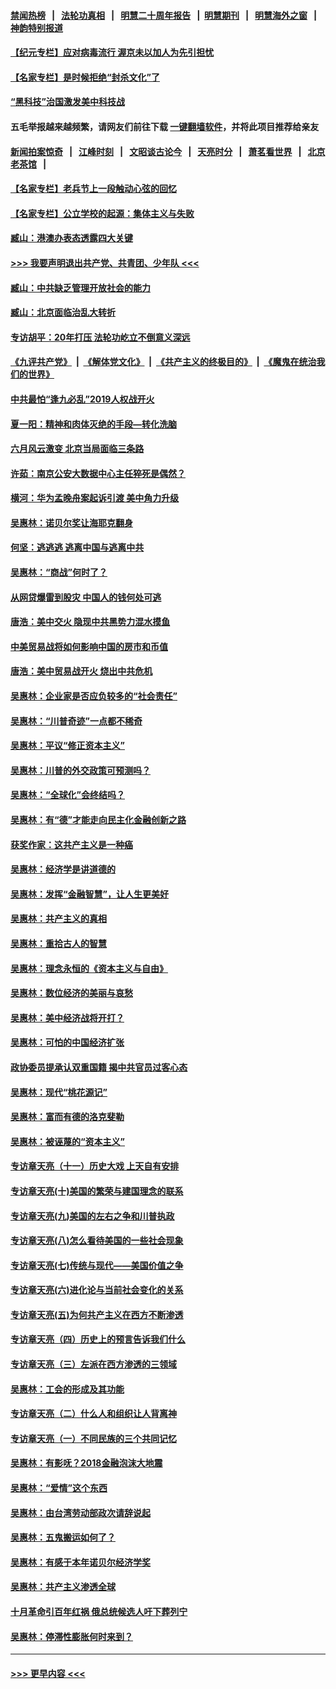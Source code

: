 #### [禁闻热榜](热点新闻.md?=0)  &nbsp;&nbsp;|&nbsp;&nbsp; [法轮功真相](https://github.com/gfw-breaker/truth/blob/master/README.md?=0) &nbsp;&nbsp;|&nbsp;&nbsp; [明慧二十周年报告](https://github.com/gfw-breaker/mh-reports/blob/master/README.md?=0) &nbsp;&nbsp;|&nbsp;&nbsp;[明慧期刊](https://github.com/gfw-breaker/mh-qikan) &nbsp;&nbsp;|&nbsp;&nbsp; [明慧海外之窗](https://github.com/gfw-breaker/mh-news/blob/master/README.md?=0) &nbsp;&nbsp;|&nbsp;&nbsp; [神韵特别报道](https://github.com/gfw-breaker/mh-news/blob/master/shenyun.md?=0)
#### [【纪元专栏】应对病毒流行 渥京未以加人为先引担忧](../pages/nsc423/n11875714.md?t=02280402) 
#### [【名家专栏】是时候拒绝“封杀文化”了](../pages/nsc423/n11814093.md?t=02280402) 
#### [“黑科技”治国激发美中科技战](../pages/nsc423/n11638056.md?t=02280402) 
#### 五毛举报越来越频繁，请网友们前往下载 [一键翻墙软件](https://github.com/gfw-breaker/ssr-accounts)，并将此项目推荐给亲友
#### [新闻拍案惊奇](https://github.com/gfw-breaker/banned-news/blob/master/pages/link4.md) &nbsp;&nbsp;|&nbsp;&nbsp; [江峰时刻](https://github.com/gfw-breaker/banned-news/blob/master/pages/link4.md) &nbsp;&nbsp;|&nbsp;&nbsp; [文昭谈古论今](https://github.com/gfw-breaker/banned-news/blob/master/pages/link4.md) &nbsp;&nbsp;|&nbsp;&nbsp; [天亮时分](https://github.com/gfw-breaker/banned-news/blob/master/pages/link4.md) &nbsp;&nbsp;|&nbsp;&nbsp; [萧茗看世界](https://github.com/gfw-breaker/banned-news/blob/master/pages/link4.md) &nbsp;&nbsp;|&nbsp;&nbsp; [北京老茶馆](https://github.com/gfw-breaker/banned-news/blob/master/pages/link4.md) &nbsp;&nbsp;|&nbsp;&nbsp; 
#### [【名家专栏】老兵节上一段触动心弦的回忆](../pages/nsc423/n11646016.md?t=02280402) 
#### [【名家专栏】公立学校的起源：集体主义与失败](../pages/nsc423/n11601833.md?t=02280402) 
#### [臧山：港澳办表态透露四大关键](../pages/nsc423/n11421628.md?t=02280402) 
#### [>>> 我要声明退出共产党、共青团、少年队 <<<](https://github.com/begood0513/goodnews/blob/master/quit/letter.md) 
#### [臧山：中共缺乏管理开放社会的能力](../pages/nsc423/n11407457.md?t=02280402) 
#### [臧山：北京面临治乱大转折](../pages/nsc423/n11406895.md?t=02280402) 
#### [专访胡平：20年打压 法轮功屹立不倒意义深远](../pages/nsc423/n11398800.md?t=02280402) 
#### [《九评共产党》](https://github.com/begood0513/9ping.md/blob/master/README.md) &nbsp;|&nbsp; [《解体党文化》](../../../../jtdwh.md/blob/master/README.md)  &nbsp;|&nbsp; [《共产主义的终极目的》](../../../../gczydzjmd.md/blob/master/README.md) &nbsp;|&nbsp; [《魔鬼在统治我们的世界》](../../../../mgztzwmdsj.md/blob/master/README.md) 
#### [中共最怕“逢九必乱”2019人权战开火](../pages/nsc423/n11385248.md?t=02280402) 
#### [夏一阳：精神和肉体灭绝的手段—转化洗脑](../pages/nsc423/n11368250.md?t=02280402) 
#### [六月风云激变 北京当局面临三条路](../pages/nsc423/n11313668.md?t=02280402) 
#### [许茹：南京公安大数据中心主任猝死是偶然？](../pages/nsc423/n11064744.md?t=02280402) 
#### [横河：华为孟晚舟案起诉引渡 美中角力升级](../pages/nsc423/n11027230.md?t=02280402) 
#### [吴惠林：诺贝尔奖让海耶克翻身](../pages/nsc423/n10890049.md?t=02280402) 
#### [何坚：逃逃逃 逃离中国与逃离中共](../pages/nsc423/n10592891.md?t=02280402) 
#### [吴惠林：“商战”何时了？](../pages/nsc423/n10573558.md?t=02280402) 
#### [从网贷爆雷到股灾 中国人的钱何处可逃](../pages/nsc423/n10572800.md?t=02280402) 
#### [唐浩：美中交火 隐现中共黑势力混水摸鱼](../pages/nsc423/n10544040.md?t=02280402) 
#### [中美贸易战将如何影响中国的房市和币值](../pages/nsc423/n10543697.md?t=02280402) 
#### [唐浩：美中贸易战开火 烧出中共危机](../pages/nsc423/n10540126.md?t=02280402) 
#### [吴惠林：企业家是否应负较多的“社会责任”](../pages/nsc423/n10535022.md?t=02280402) 
#### [吴惠林：“川普奇迹”一点都不稀奇](../pages/nsc423/n10512808.md?t=02280402) 
#### [吴惠林：平议“修正资本主义”](../pages/nsc423/n10495724.md?t=02280402) 
#### [吴惠林：川普的外交政策可预测吗？](../pages/nsc423/n10462387.md?t=02280402) 
#### [吴惠林：“全球化”会终结吗？](../pages/nsc423/n10452838.md?t=02280402) 
#### [吴惠林：有“德”才能走向民主化金融创新之路](../pages/nsc423/n10432292.md?t=02280402) 
#### [获奖作家：这共产主义是一种癌](../pages/nsc423/n10431541.md?t=02280402) 
#### [吴惠林：经济学是讲道德的](../pages/nsc423/n10398014.md?t=02280402) 
#### [吴惠林：发挥“金融智慧”，让人生更美好](../pages/nsc423/n10375019.md?t=02280402) 
#### [吴惠林：共产主义的真相](../pages/nsc423/n10351394.md?t=02280402) 
#### [吴惠林：重拾古人的智慧](../pages/nsc423/n10337691.md?t=02280402) 
#### [吴惠林：理念永恒的《资本主义与自由》](../pages/nsc423/n10316274.md?t=02280402) 
#### [吴惠林：数位经济的美丽与哀愁](../pages/nsc423/n10292946.md?t=02280402) 
#### [吴惠林：美中经济战将开打？](../pages/nsc423/n10258825.md?t=02280402) 
#### [吴惠林：可怕的中国经济扩张](../pages/nsc423/n10219147.md?t=02280402) 
#### [政协委员提承认双重国籍 揭中共官员过客心态](../pages/nsc423/n10208809.md?t=02280402) 
#### [吴惠林：现代“桃花源记”](../pages/nsc423/n10185234.md?t=02280402) 
#### [吴惠林：富而有德的洛克斐勒](../pages/nsc423/n10142264.md?t=02280402) 
#### [吴惠林：被诬蔑的“资本主义”](../pages/nsc423/n10124816.md?t=02280402) 
#### [专访章天亮（十一）历史大戏 上天自有安排](../pages/nsc423/n10094905.md?t=02280402) 
#### [专访章天亮(十)美国的繁荣与建国理念的联系](../pages/nsc423/n10094899.md?t=02280402) 
#### [专访章天亮(九)美国的左右之争和川普执政](../pages/nsc423/n10094889.md?t=02280402) 
#### [专访章天亮(八)怎么看待美国的一些社会现象](../pages/nsc423/n10094857.md?t=02280402) 
#### [专访章天亮(七)传统与现代——美国价值之争](../pages/nsc423/n10093140.md?t=02280402) 
#### [专访章天亮(六)进化论与当前社会变化的关系](../pages/nsc423/n10092036.md?t=02280402) 
#### [专访章天亮(五)为何共产主义在西方不断渗透](../pages/nsc423/n10083620.md?t=02280402) 
#### [专访章天亮（四）历史上的预言告诉我们什么](../pages/nsc423/n10083606.md?t=02280402) 
#### [专访章天亮（三）左派在西方渗透的三领域](../pages/nsc423/n10081115.md?t=02280402) 
#### [吴惠林：工会的形成及其功能](../pages/nsc423/n10080633.md?t=02280402) 
#### [专访章天亮（二）什么人和组织让人背离神](../pages/nsc423/n10076637.md?t=02280402) 
#### [专访章天亮（一）不同民族的三个共同记忆](../pages/nsc423/n10074188.md?t=02280402) 
#### [吴惠林：有影呒？2018金融泡沫大地震](../pages/nsc423/n10040534.md?t=02280402) 
#### [吴惠林：“爱情”这个东西](../pages/nsc423/n10019423.md?t=02280402) 
#### [吴惠林：由台湾劳动部政次请辞说起](../pages/nsc423/n9979679.md?t=02280402) 
#### [吴惠林：五鬼搬运如何了？](../pages/nsc423/n9925338.md?t=02280402) 
#### [吴惠林：有感于本年诺贝尔经济学奖](../pages/nsc423/n9871883.md?t=02280402) 
#### [吴惠林：共产主义渗透全球](../pages/nsc423/n9812748.md?t=02280402) 
#### [十月革命引百年红祸 俄总统候选人吁下葬列宁](../pages/nsc423/n9810182.md?t=02280402) 
#### [吴惠林：停滞性膨胀何时来到？](../pages/nsc423/n9764136.md?t=02280402) 

----
#### [ >>> 更早内容 <<< ](../indexes/nsc423-earlier.md)

